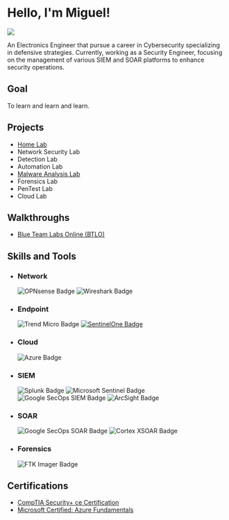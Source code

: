 # Hello, I'm Miguel!
<a href="https://linkedin.com"><img src="https://img.shields.io/badge/-LinkedIn-0072b1?&style=for-the-badge&logo=linkedin&logoColor=white" /></a>

An Electronics Engineer that pursue a career in Cybersecurity specializing in defensive strategies. Currently, working as a Security Engineer, focusing on the management of various SIEM and SOAR platforms to enhance security operations.

## Goal

To learn and learn and learn.

## Projects
- <a href="https://github.com/mmhgwyjs/homelab">Home Lab</a>
- Network Security Lab
- Detection Lab
- Automation Lab
- [Malware Analysis Lab](https://github.com/mmhgwyjs/malware-analysis-lab)
- Forensics Lab
- PenTest Lab
- Cloud Lab

## Walkthroughs
- <a href="https://github.com/mmhgwyjs/btlo">Blue Team Labs Online (BTLO)</a>

## Skills and Tools

- ### Network 
  ![OPNsense Badge](https://img.shields.io/badge/-OPNsense-2C3E50?style=for-the-badge&logo=OPNsense&logoColor=white)
  ![Wireshark Badge](https://img.shields.io/badge/-Wireshark-1679A7?style=for-the-badge&logo=Wireshark&logoColor=white)

- ### Endpoint 
  ![Trend Micro Badge](https://img.shields.io/badge/-Trend%20Micro-FF6600?style=for-the-badge&logo=Trend-Micro&logoColor=white)
  [![SentinelOne Badge](https://img.shields.io/badge/-SentinelOne-6f42c1?style=for-the-badge)](https://www.sentinelone.com/)

- ### Cloud 
  ![Azure Badge](https://img.shields.io/badge/-Microsoft%20Azure-0089D6?style=for-the-badge&logo=Microsoft-Azure&logoColor=white)

- ### SIEM
  ![Splunk Badge](https://img.shields.io/badge/-Splunk-00FF00?style=for-the-badge&logo=Splunk&logoColor=white)
  ![Microsoft Sentinel Badge](https://img.shields.io/badge/-Microsoft%20Sentinel-0088D6?style=for-the-badge&logo=Microsoft-Azure&logoColor=white)
  ![Google SecOps SIEM Badge](https://img.shields.io/badge/-Google%20SecOps%20SIEM-4285F4?style=for-the-badge&logo=google-cloud&logoColor=white)
  ![ArcSight Badge](https://img.shields.io/badge/-ArcSight-FF9900?style=for-the-badge&logo=Micro%20Focus&logoColor=white)
    
- ### SOAR
  ![Google SecOps SOAR Badge](https://img.shields.io/badge/-Google%20SecOps%20SOAR-4285F4?style=for-the-badge&logo=google-cloud&logoColor=white)
  ![Cortex XSOAR Badge](https://img.shields.io/badge/-Cortex%20XSOAR-4CAF50?style=for-the-badge&logo=palo-alto-networks&logoColor=white)

- ### Forensics
  ![FTK Imager Badge](https://img.shields.io/badge/-FTK%20Imager-007ACC?style=for-the-badge&logo=Autopsy&logoColor=white)


## Certifications
- <a href="https://www.credly.com/badges/9845d157-b3d9-400d-8c50-e1e885d47e1d">CompTIA Security+ ce Certification</a>
- <a href="https://www.credly.com/badges/5a6f34ca-b459-4378-b586-50334d29d4f6">Microsoft Certified: Azure Fundamentals</a>
